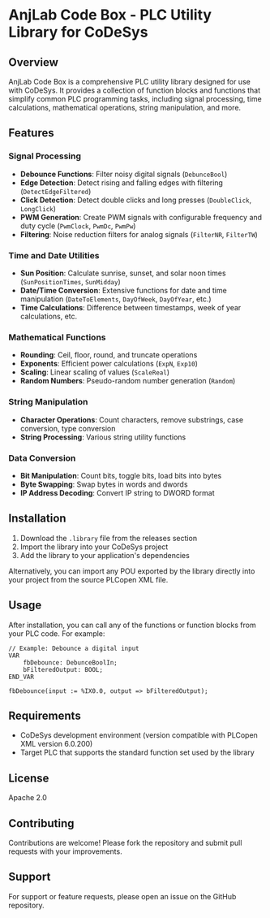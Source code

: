 # AnjLab Code Box - PLC Utility Library for CoDeSys

## Overview

AnjLab Code Box is a comprehensive PLC utility library designed for use with CoDeSys. It provides a collection of function blocks and functions that simplify common PLC programming tasks, including signal processing, time calculations, mathematical operations, string manipulation, and more.

## Features

### Signal Processing

- **Debounce Functions**: Filter noisy digital signals (`DebunceBool`)
- **Edge Detection**: Detect rising and falling edges with filtering (`DetectEdgeFiltered`)
- **Click Detection**: Detect double clicks and long presses (`DoubleClick`, `LongClick`)
- **PWM Generation**: Create PWM signals with configurable frequency and duty cycle (`PwmClock`, `PwmDc`, `PwmPw`)
- **Filtering**: Noise reduction filters for analog signals (`FilterNR`, `FilterTW`)

### Time and Date Utilities

- **Sun Position**: Calculate sunrise, sunset, and solar noon times (`SunPositionTimes`, `SunMidday`)
- **Date/Time Conversion**: Extensive functions for date and time manipulation (`DateToElements`, `DayOfWeek`, `DayOfYear`, etc.)
- **Time Calculations**: Difference between timestamps, week of year calculations, etc.

### Mathematical Functions

- **Rounding**: Ceil, floor, round, and truncate operations
- **Exponents**: Efficient power calculations (`ExpN`, `Exp10`)
- **Scaling**: Linear scaling of values (`ScaleReal`)
- **Random Numbers**: Pseudo-random number generation (`Random`)

### String Manipulation

- **Character Operations**: Count characters, remove substrings, case conversion, type conversion
- **String Processing**: Various string utility functions

### Data Conversion

- **Bit Manipulation**: Count bits, toggle bits, load bits into bytes
- **Byte Swapping**: Swap bytes in words and dwords
- **IP Address Decoding**: Convert IP string to DWORD format

## Installation

1. Download the `.library` file from the releases section
2. Import the library into your CoDeSys project
3. Add the library to your application's dependencies

Alternatively, you can import any POU exported by the library directly into your project from the source PLCopen XML file.

## Usage

After installation, you can call any of the functions or function blocks from your PLC code. For example:

```iecst
// Example: Debounce a digital input
VAR
    fbDebounce: DebunceBoolIn;
    bFilteredOutput: BOOL;
END_VAR

fbDebounce(input := %IX0.0, output => bFilteredOutput);
```

## Requirements

- CoDeSys development environment (version compatible with PLCopen XML version 6.0.200)
- Target PLC that supports the standard function set used by the library

## License

Apache 2.0

## Contributing

Contributions are welcome! Please fork the repository and submit pull requests with your improvements.

## Support

For support or feature requests, please open an issue on the GitHub repository.
